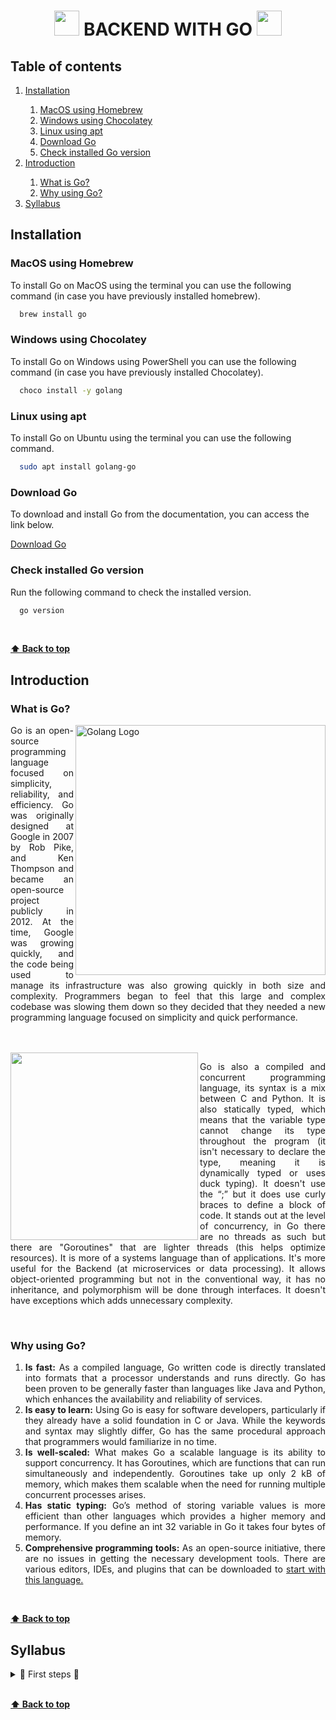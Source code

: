 <div align="center">
  
  <h1>
    <img src="https://media.tenor.com/TCMWkxIkF9IAAAAi/dancing-gopher.gif" width=40> 
    BACKEND WITH GO
    <img src="https://media.tenor.com/TCMWkxIkF9IAAAAi/dancing-gopher.gif" width=40>
  </h1>
   
</div>

<div>
  <h2>Table of contents</h2>
  <ol>
    <li>
      <a href="#installation"> Installation </a>
    </li>
    <ol>
      <li>
        <a href="#macos-using-homebrew">MacOS using Homebrew</a>
      </li>
      <li>
        <a href="#windows-using-chocolatey">Windows using Chocolatey</a>
      </li>
      <li>
        <a href="#linux-using-apt">Linux using apt</a>
      </li>
      <li>
        <a href="#download-go">Download Go</a>
      </li>
      <li>
        <a href="#check-installed-go-version">Check installed Go version</a>
      </li>
    </ol>
    <li>
      <a href="#introduction">Introduction</a>
    </li>
    <ol>
      <li>
        <a href="#what-is-go">What is Go?</a>
      </li>
      <li>
        <a href="#why-using-go">Why using Go?</a>
      </li>
    </ol>
    <li>
      <a href="#syllabus">Syllabus</a>
    </li>
  </ol>
</div>

<div>
  <h2>Installation</h2>  
  <h3>MacOS using Homebrew</h3>
  <p>To install Go on MacOS using the terminal you can use the following command (in case you have previously installed homebrew).</p>
</div>

```bash
  brew install go
```

<div>
  <h3>Windows using Chocolatey</h3>
  <p>To install Go on Windows using PowerShell you can use the following command (in case you have previously installed Chocolatey).</p>
</div>

```bash
  choco install -y golang
```

<div>
  <h3>Linux using apt</h3>
  <p>To install Go on Ubuntu using the terminal you can use the following command.</p>
</div>

```bash
  sudo apt install golang-go
```
<div>
  <h3>Download Go</h3>
  <p>To download and install Go from the documentation, you can access the link below.</p>
  <a href="https://go.dev/dl/">Download Go</a>
</div>

<div>
  <h3>Check installed Go version</h3>
  <p>Run the following command to check the installed version.</p>
</div>

```bash
  go version
```
<div>
  <br/>
</div>

**[⬆ Back to top](#table-of-content)**

<div align="justify">
  <h2>Introduction</h2>
  <h3>What is Go?</h3>
  <img align="right" src="https://openupthecloud.com/wp-content/uploads/2020/01/Golang.png" alt="Golang Logo" width=400/>
  <p>Go is an open-source programming language focused on simplicity, reliability, and efficiency. Go was originally designed at Google in 2007 by Rob Pike, and Ken Thompson and became an open-source project publicly in 2012. At the time, Google was growing quickly, and the code being used to manage its infrastructure was also growing quickly in both size and complexity. Programmers began to feel that this large and complex codebase was slowing them down so they decided that they needed a new programming language focused on simplicity and quick performance.

</p>
  <br> <br>
  <img align="left" src="https://fingers-site-production.s3.eu-central-1.amazonaws.com/uploads/images/szLui8773HimqPgfZcnOSt1jcqsUYcJlnaHepZ50.jpg" width=300/>
  <p>Go is also a compiled and concurrent programming language, its syntax is a mix between C and Python. It is also statically typed, which means that the variable type cannot change its type throughout the program (it isn't necessary to declare the type, meaning it is dynamically typed or uses duck typing). It doesn't use the “;” but it does use curly braces to define a block of code. It stands out at the level of concurrency, in Go there are no threads as such but there are "Goroutines" that are lighter threads (this helps optimize resources). It is more of a systems language than of applications. It's more useful for the Backend (at microservices or data processing). It allows object-oriented programming but not in the conventional way, it has no inheritance, and polymorphism will be done through interfaces. It doesn't have exceptions which adds unnecessary complexity.</p>
<br>
</div>

<div align="justify">
  <h3>Why using Go?</h3>
  <ol>
    <li><b>Is fast:</b> As a compiled language, Go written code is directly translated into formats that a processor understands and runs directly. Go has been proven to be generally faster than languages like Java and Python, which enhances the availability and reliability of services. </li>
    <li><b>Is easy to learn:</b> Using Go is easy for software developers, particularly if they already have a solid foundation in C or Java. While the keywords and syntax may slightly differ, Go has the same procedural approach that programmers would familiarize in no time. </li>
    <li><b>Is well-scaled:</b> What makes Go a scalable language is its ability to support concurrency. It has Goroutines, which are functions that can run simultaneously and independently. Goroutines take up only 2 kB of memory, which makes them scalable when the need for running multiple concurrent processes arises.</li>
    <li><b>Has static typing:</b> Go’s method of storing variable values is more efficient than other languages which provides a higher memory and performance. If you define an int 32 variable in Go it takes four bytes of memory.</li>
    <li><b>Comprehensive programming tools:</b> As an open-source initiative, there are no issues in getting the necessary development tools. There are various editors, IDEs, and plugins that can be downloaded to <a href="https://go.dev/wiki/IDEsAndTextEditorPlugins">start with this language.</a></li>
  </ol>
</div>

<div>
  <br/>
</div>

**[⬆ Back to top](#table-of-content)**

<div align="justify">
  <h2>Syllabus</h2>
  <details >
  <summary>🐾 First steps 🐾</summary>
  <br>
    
  <details >
  <summary>🍼 The basics 🍼</summary>
	
  <br>
  <p>🦫<a href=""> Hello World! </a></p>
  <p>🦫<a href=""> Variables and data types </a></p>
  <p>🦫<a href=""> Println function </a></p>
  <p>🦫<a href=""> Operators </a></p>
  <p>🦫<a href=""> Sequence of values </a></p>
  <p>🦫<a href=""> Reading values </a></p>
  
</details>
  

<details >
  <summary>🔁 Flow controls 🔁</summary>
	
  <br>
  <p>🦫<a href=""> Conditionals </a></p>
  <p>🦫<a href=""> Switch </a></p>
  <p>🦫<a href=""> Loops </a></p>
  <p>🦫<a href=""> Break and Continue </a></p>
</details>

<details >
  <summary>🛠️ Functions and pointers 🛠️</summary>
	
  <br>
  <p>🦫<a href=""> Declaring functions </a></p>
  <p>🦫<a href=""> Anonymous functions </a></p>
  <p>🦫<a href=""> Panic functions </a></p>
  <p>🦫<a href=""> Recursive functions </a></p>
  <p>🦫<a href=""> Variadic functions </a></p>
  <p>🦫<a href=""> Recover functions </a></p>
  <p>🦫<a href=""> Pointers </a></p>
  
</details>

<details >
  <summary>🛠️ Data structures 🛠️</summary>
	
  <br>
  <p>🦫<a href=""> Arrays </a></p>
  <p>🦫<a href=""> Slices </a></p>
  <p>🦫<a href=""> Maps </a></p>

</details>

<details >
  <summary>⚙️ Structs, enums and interfaces ⚙️</summary>
	
  <br>
  <p>🦫<a href=""> Structs </a></p>
  <p>🦫<a href=""> Enums </a></p>
  <p>🦫<a href=""> Interfaces </a></p>
  <p>🦫<a href=""> Access modifiers </a></p>

</details>

<details >
  <summary>📦 Packages 📦</summary>
	
  <br>
  <p>🦫<a href=""> Create a package </a></p>
  <p>🦫<a href=""> Documentation </a></p>
  <p>🦫<a href=""> Imports </a></p>
  <p>🦫<a href=""> Main </a></p>
  <p>🦫<a href=""> Core packages </a></p>

</details>

  <p>🦫<a href=""> Code examples </a></p>

</details>

</div>

<div>
  <br/>
</div>

**[⬆ Back to top](#table-of-content)**

